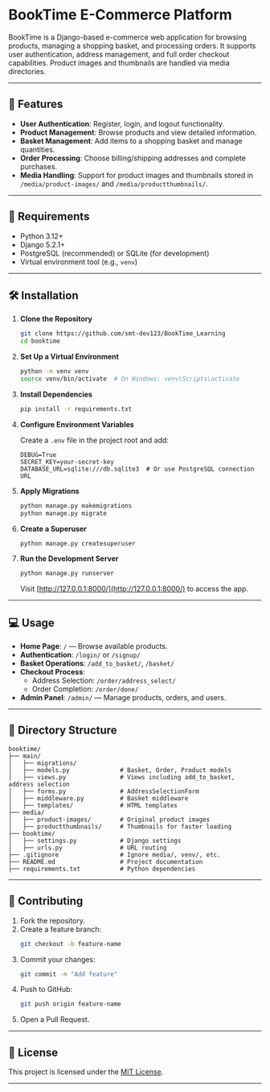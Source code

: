 
# BookTime E-Commerce Platform

BookTime is a Django-based e-commerce web application for browsing products, managing a shopping basket, and processing orders. It supports user authentication, address management, and full order checkout capabilities. Product images and thumbnails are handled via media directories.

---

## 🚀 Features

- **User Authentication**: Register, login, and logout functionality.
- **Product Management**: Browse products and view detailed information.
- **Basket Management**: Add items to a shopping basket and manage quantities.
- **Order Processing**: Choose billing/shipping addresses and complete purchases.
- **Media Handling**: Support for product images and thumbnails stored in `/media/product-images/` and `/media/productthumbnails/`.

---

## 🧰 Requirements

- Python 3.12+
- Django 5.2.1+
- PostgreSQL (recommended) or SQLite (for development)
- Virtual environment tool (e.g., `venv`)

---

## 🛠️ Installation

1. **Clone the Repository**
   ```bash
   git clone https://github.com/smt-dev123/BookTime_Learning
   cd booktime
   ```

2. **Set Up a Virtual Environment**
   ```bash
   python -m venv venv
   source venv/bin/activate  # On Windows: venv\Scripts\activate
   ```

3. **Install Dependencies**
   ```bash
   pip install -r requirements.txt
   ```

4. **Configure Environment Variables**

   Create a `.env` file in the project root and add:

   ```env
   DEBUG=True
   SECRET_KEY=your-secret-key
   DATABASE_URL=sqlite:///db.sqlite3  # Or use PostgreSQL connection URL
   ```

5. **Apply Migrations**
   ```bash
   python manage.py makemigrations
   python manage.py migrate
   ```

6. **Create a Superuser**
   ```bash
   python manage.py createsuperuser
   ```

7. **Run the Development Server**
   ```bash
   python manage.py runserver
   ```

   Visit [http://127.0.0.1:8000/](http://127.0.0.1:8000/) to access the app.

---

## 💻 Usage

- **Home Page**: `/` — Browse available products.
- **Authentication**: `/login/` or `/signup/`
- **Basket Operations**: `/add_to_basket/`, `/basket/`
- **Checkout Process**:
  - Address Selection: `/order/address_select/`
  - Order Completion: `/order/done/`
- **Admin Panel**: `/admin/` — Manage products, orders, and users.

---

## 📁 Directory Structure

```
booktime/
├── main/
│   ├── migrations/
│   ├── models.py              # Basket, Order, Product models
│   ├── views.py               # Views including add_to_basket, address selection
│   ├── forms.py               # AddressSelectionForm
│   ├── middleware.py          # Basket middleware
│   ├── templates/             # HTML templates
├── media/
│   ├── product-images/        # Original product images
│   ├── productthumbnails/     # Thumbnails for faster loading
├── booktime/
│   ├── settings.py            # Django settings
│   ├── urls.py                # URL routing
├── .gitignore                 # Ignore media/, venv/, etc.
├── README.md                  # Project documentation
├── requirements.txt           # Python dependencies
```

---

## 🤝 Contributing

1. Fork the repository.
2. Create a feature branch:
   ```bash
   git checkout -b feature-name
   ```
3. Commit your changes:
   ```bash
   git commit -m "Add feature"
   ```
4. Push to GitHub:
   ```bash
   git push origin feature-name
   ```
5. Open a Pull Request.

---

## 📄 License

This project is licensed under the [MIT License](https://opensource.org/licenses/MIT).

---

